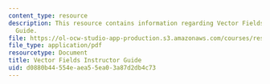 ```yaml
---
content_type: resource
description: This resource contains information regarding Vector Fields Instructor
  Guide.
file: https://ol-ocw-studio-app-production.s3.amazonaws.com/courses/res-tll-004-stem-concept-videos-fall-2013/d0880b44554eaea55ea03a87d2db4c73_MITRES_TLL-004F13_VecF_IG.pdf
file_type: application/pdf
resourcetype: Document
title: Vector Fields Instructor Guide
uid: d0880b44-554e-aea5-5ea0-3a87d2db4c73
---
```

